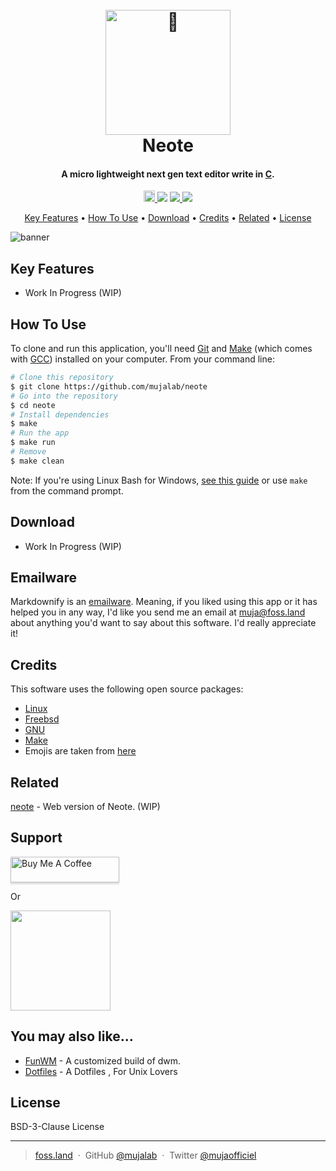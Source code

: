 <h1 align="center">
  <br>
  <a href="#"><img src="#" alt="📝" width="200"></a>
  <br>
  Neote
  <br>
</h1>

<h4 align="center">A micro lightweight next gen text editor write in <a href="http://www.open-std.org/jtc1/sc22/wg14/" target="_blank">C</a>.</h4>

<p align="center">
    <a href="https://badge.fury.io/gh/mujalab%2Fneote"><img src="https://badge.fury.io/gh/mujalab%2Fneote@2x.png" alt="GitHub version" height="18">
    </a>
  <a href="https://gitter.im/neote/neote"><img src="https://badges.gitter.im/amitmerchant1990/electron-markdownify.svg"></a>
  <a href="https://saythanks.io/to/mr.mujadiv@gmail.com">
      <img src="https://img.shields.io/badge/Say%20Thanks-!-1EAEDB.svg">
  </a>
  <a href="https://www.paypal.me/mujalab">
    <img src="https://img.shields.io/badge/$-donate-ff69b4.svg?maxAge=2592000&amp;style=flat">
  </a>
</p>

<p align="center">
  <a href="#key-features">Key Features</a> •
  <a href="#how-to-use">How To Use</a> •
  <a href="#download">Download</a> •
  <a href="#credits">Credits</a> •
  <a href="#related">Related</a> •
  <a href="#license">License</a>
</p>

![banner](https://github.com/mujalab/neote/blob/main/assets/img/banar.png)

## Key Features

* Work In Progress (WIP)

## How To Use

To clone and run this application, you'll need [Git](https://git-scm.com) and [Make](https://www.gnu.org/software/make/) (which comes with [GCC](https://gcc.gnu.org/)) installed on your computer. From your command line:

```bash
# Clone this repository
$ git clone https://github.com/mujalab/neote
# Go into the repository
$ cd neote
# Install dependencies
$ make
# Run the app
$ make run
# Remove 
$ make clean
```

Note: If you're using Linux Bash for Windows, [see this guide](https://www.howtogeek.com/261575/how-to-run-graphical-linux-desktop-applications-from-windows-10s-bash-shell/) or use `make` from the command prompt.


## Download

* Work In Progress (WIP)

## Emailware

Markdownify is an [emailware](https://en.wiktionary.org/wiki/emailware). Meaning, if you liked using this app or it has helped you in any way, I'd like you send me an email at <muja@foss.land> about anything you'd want to say about this software. I'd really appreciate it!

## Credits

This software uses the following open source packages:

- [Linux](https://www.linux.org/)
- [Freebsd](https://freebsd.org/)
- [GNU](https://gcc.gnu.org/)
- [Make](https://www.gnu.org/software/make/)
- Emojis are taken from [here](https://github.com/arvida/emoji-cheat-sheet.com)

## Related

[neote](https://github.com/mujalab/neote) - Web version of Neote. (WIP)

## Support

<a href="https://www.buymeacoffee.com/mujalab" target="_blank"><img src="https://www.buymeacoffee.com/assets/img/custom_images/purple_img.png" alt="Buy Me A Coffee" style="height: 41px !important;width: 174px !important;box-shadow: 0px 3px 2px 0px rgba(190, 190, 190, 0.5) !important;-webkit-box-shadow: 0px 3px 2px 0px rgba(190, 190, 190, 0.5) !important;" ></a>

<p>Or</p> 

<a href="https://www.patreon.com/mujalab">
	<img src="https://c5.patreon.com/external/logo/become_a_patron_button@2x.png" width="160">
</a>

## You may also like...

- [FunWM](https://github.com/mujalab/funwm) - A customized build of dwm. 
- [Dotfiles](https://github.com/mujalab/Makefiles) - A Dotfiles , For Unix Lovers 

## License

BSD-3-Clause License

---

> [foss.land](https://www.foss.land) &nbsp;&middot;&nbsp;
> GitHub [@mujalab](https://github.com/mujalab) &nbsp;&middot;&nbsp;
> Twitter [@mujaofficiel](https://twitter.com/mujaofficiel)
